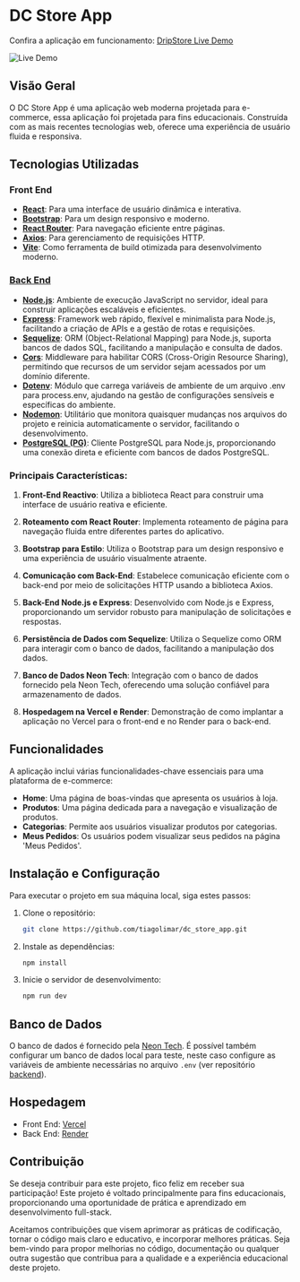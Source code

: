 # DC Store App
Confira a aplicação em funcionamento: [DripStore Live Demo](https://dc-store-app.vercel.app/)

![Live Demo](https://uploaddeimagens.com.br/imagens/navjuNM)

## Visão Geral
O DC Store App é uma aplicação web moderna projetada para e-commerce, essa aplicação foi projetada para fins educacionais. Construída com as mais recentes tecnologias web, oferece uma experiência de usuário fluida e responsiva.

## Tecnologias Utilizadas

### Front End
- **[React](https://reactjs.org/)**: Para uma interface de usuário dinâmica e interativa.
- **[Bootstrap](https://getbootstrap.com/)**: Para um design responsivo e moderno.
- **[React Router](https://reactrouter.com/)**: Para navegação eficiente entre páginas.
- **[Axios](https://axios-http.com/)**: Para gerenciamento de requisições HTTP.
- **[Vite](https://vitejs.dev/)**: Como ferramenta de build otimizada para desenvolvimento moderno.

### [Back End](https://github.com/tiagolimar/dc_store_api)
- **[Node.js](https://nodejs.org/)**: Ambiente de execução JavaScript no servidor, ideal para construir aplicações escaláveis e eficientes.
- **[Express](https://expressjs.com/)**: Framework web rápido, flexível e minimalista para Node.js, facilitando a criação de APIs e a gestão de rotas e requisições.
- **[Sequelize](https://sequelize.org/)**: ORM (Object-Relational Mapping) para Node.js, suporta bancos de dados SQL, facilitando a manipulação e consulta de dados.
- **[Cors](https://www.npmjs.com/package/cors)**: Middleware para habilitar CORS (Cross-Origin Resource Sharing), permitindo que recursos de um servidor sejam acessados por um domínio diferente.
- **[Dotenv](https://www.npmjs.com/package/dotenv)**: Módulo que carrega variáveis de ambiente de um arquivo .env para process.env, ajudando na gestão de configurações sensíveis e específicas do ambiente.
- **[Nodemon](https://www.npmjs.com/package/nodemon)**: Utilitário que monitora quaisquer mudanças nos arquivos do projeto e reinicia automaticamente o servidor, facilitando o desenvolvimento.
- **[PostgreSQL (PG)](https://www.npmjs.com/package/pg)**: Cliente PostgreSQL para Node.js, proporcionando uma conexão direta e eficiente com bancos de dados PostgreSQL.

### Principais Características:

1. **Front-End Reactivo**: Utiliza a biblioteca React para construir uma interface de usuário reativa e eficiente.

1. **Roteamento com React Router**: Implementa roteamento de página para navegação fluida entre diferentes partes do aplicativo.

1. **Bootstrap para Estilo**: Utiliza o Bootstrap para um design responsivo e uma experiência de usuário visualmente atraente.

1. **Comunicação com Back-End**: Estabelece comunicação eficiente com o back-end por meio de solicitações HTTP usando a biblioteca Axios.

1. **Back-End Node.js e Express**: Desenvolvido com Node.js e Express, proporcionando um servidor robusto para manipulação de solicitações e respostas.

1. **Persistência de Dados com Sequelize**: Utiliza o Sequelize como ORM para interagir com o banco de dados, facilitando a manipulação dos dados.

1. **Banco de Dados Neon Tech**: Integração com o banco de dados fornecido pela Neon Tech, oferecendo uma solução confiável para armazenamento de dados.

1. **Hospedagem na Vercel e Render**: Demonstração de como implantar a aplicação no Vercel para o front-end e no Render para o back-end.

## Funcionalidades
A aplicação inclui várias funcionalidades-chave essenciais para uma plataforma de e-commerce:

- **Home**: Uma página de boas-vindas que apresenta os usuários à loja.
- **Produtos**: Uma página dedicada para a navegação e visualização de produtos.
- **Categorias**: Permite aos usuários visualizar produtos por categorias.
- **Meus Pedidos**: Os usuários podem visualizar seus pedidos na página 'Meus Pedidos'.

## Instalação e Configuração
Para executar o projeto em sua máquina local, siga estes passos:

1. Clone o repositório:
   ```bash
   git clone https://github.com/tiagolimar/dc_store_app.git
   ```

1. Instale as dependências:
    ```bash
    npm install
    ```

1. Inicie o servidor de desenvolvimento:
    ```bash
    npm run dev
    ```

## Banco de Dados

O banco de dados é fornecido pela [Neon Tech](https://neon.tech/). É possível também configurar um banco de dados local para teste, neste caso configure as variáveis de ambiente necessárias no arquivo `.env` (ver repositório [backend](https://github.com/tiagolimar/dc_store_api)).

## Hospedagem
- Front End: [Vercel](https://vercel.com/)
- Back End: [Render](https://dashboard.render.com/)

## Contribuição
Se deseja contribuir para este projeto, fico feliz em receber sua participação! Este projeto é voltado principalmente para fins educacionais, proporcionando uma oportunidade de prática e aprendizado em desenvolvimento full-stack.

Aceitamos contribuições que visem aprimorar as práticas de codificação, tornar o código mais claro e educativo, e incorporar melhores práticas. Seja bem-vindo para propor melhorias no código, documentação ou qualquer outra sugestão que contribua para a qualidade e a experiência educacional deste projeto.